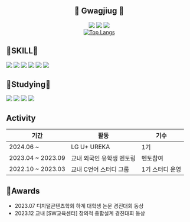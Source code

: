 <div align="center">
  <h2>👻 Gwagjiug 👻</h2>
  <a href="https://velog.io/@gawgjiug/posts"><img src="https://img.shields.io/badge/Velog-3DDC84?style=flat-square&logo=Blogger&logoColor=white"/></a>
  <a href="https://www.instagram.com/gwagjiug/"><img src="https://img.shields.io/badge/Instagram-E4405F?style=flat-square&logo=Instagram&logoColor=white"/></a>
  <a href="https://github.com/gawgjiug"><img src="https://hits.seeyoufarm.com/api/count/incr/badge.svg?url=https%3A%2F%2Fgithub.com%2Fgawgjiug&count_bg=%23000000&title_bg=%23000000&icon=github.svg&icon_color=%23E7E7E7&title=GitHub&edge_flat=false)"/></a>
</div>

<div align="center">
  <a href="https://github.com/anuraghazra/github-readme-stats">
    <img src="https://github-readme-stats.vercel.app/api/top-langs/?username=gawgjiug" alt="Top Langs"/>
  </a>
</div>





## 🔨SKILL🔨
    
![](https://img.shields.io/badge/Markdown-000000?style=for-the-badge&logo=markdown&logoColor=white)
![](https://img.shields.io/badge/Java-ED8B00?style=for-the-badge&logo=openjdk&logoColor=white)
![](https://img.shields.io/badge/Firebase-DD2C00?style=for-the-badge&logo=Firebase&logoColor=white)
![](https://img.shields.io/badge/Kotlin-7F52FF?style=for-the-badge&logo=Kotlin&logoColor=white)
![](https://img.shields.io/badge/C++-00599C?style=for-the-badge&logo=C++&logoColor=white)
![](https://img.shields.io/badge/Figma-F24E1E?style=for-the-badge&logo=Figma&logoColor=white)





## 📖Studying📖
![](https://img.shields.io/badge/HTML-E34F26?style=for-the-badge&logo=HTML&logoColor=white)
![](https://img.shields.io/badge/CSS-1572B6?style=for-the-badge&logo=CSS&logoColor=white)
![](https://img.shields.io/badge/JS-F7DF1E?style=for-the-badge&logo=JavaScript&logoColor=white)
![](https://img.shields.io/badge/React-61DAFB?style=for-the-badge&logo=React&logoColor=white)

## Activity

| 기간 | 활동 | 기수 |
| --- | --- | --- |
| 2024.06 ~ | LG U+ UREKA | 1기 |
| 2023.04 ~ 2023.09 | 교내 외국인 유학생 멘토링 | 멘토참여 |
| 2022.10 ~ 2023.03 | 교내 C언어 스터디 그룹 | 1기 스터디 운영 |


## 🎉Awards

* 2023.07 디지털콘텐츠학회 하계 대학생 논문 경진대회 동상
* 2023.12 교내 [SW교육센터] 창의적 종합설계 경진대회 동상



